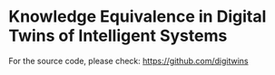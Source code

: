# Knowledge Equivalence in Digital Twins of Intelligent Systems
For the source code, please check: https://github.com/digitwins
